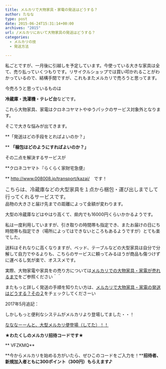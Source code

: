 ```yaml
---
title: メルカリで大物家具・家電の発送はどうする？
author: たなな
type: post
date: 2015-06-24T15:31:14+00:00
archives: "2015"
url: /メルカリにおいて大物家具の発送はどうする？
categories:
  - メルカリの技
  - 発送方法

---
```

私ごとですが、一月後に引越しを予定しています。今使っている大きな家具は全て、売り払っていくつもりです。リサイクルショップでは買い叩かれることがわかっているので、結構手間ですが、これもまたメルカリで売ろうと思ってます。

今売ろうと思っているものは
   
**冷蔵庫・洗濯機・テレビ台**などです。
   
これら大物家具、家電はクロネコヤマトやゆうパックのサービス対象外となります。
   
そこで大きな悩みが出てきます。

**「発送はどの手段をとればよいのか？」
   
** **「梱包はどのようにすればよいのか？」**

その二点を解決するサービスが
   
**クロネコヤマト『らくらく家財宅急便』　
   
** <a href="http://www.008008.jp/transport/kazai/" target="_blank" rel="noopener noreferrer">http://www.008008.jp/transport/kazai/</a>　です！

<span style="color: #2b2b2b; font-size: 16px; line-height: 1.5;">こちらは、冷蔵庫などの大型家具を１点から梱包・運び出しまでして行ってくれるサービスです。<br /> </span>品物の大きさと届け先までの距離によって金額が変わります。
   
大型の冷蔵庫などはやはり高くて、県内でも16000円くらいかかるようです。

私は一度利用していますが、引き取りの時間帯も指定でき、またお届けの日にち時間帯も指定でき（場所によってはできないところもあるようですが）とても楽でした。
   
送料はそれなりに高くなりますが、ベッド、テーブルなどの大型家具は自分で分解して自力でやるよりも、こちらのサービスに頼ってみるほうが商品も傷つけずに運べるし気が楽で、オススメです。

実際、大物家電や家具をの売り方については<a href="http://www.xqxq.info/メルカリでの大物家具・家電が売れるまで" target="_blank" rel="noopener noreferrer">メルカリでの大物家具・家電が売れるまで</a>をご参照ください＾＾

またもっと詳しく発送の手順を知りたい方は、<a href="http://www.xqxq.info/メルカリで大物家具・家電の発送はどうする？そ" target="_blank" rel="noopener noreferrer">メルカリで大物家具・家電の発送はどうする？その２</a>をチェックしてくださーい

2017年5月追記：

しかしもっと便利なシステムがメルカリより登場してました・・！

<a href="http://www.xqxq.info/%e3%81%aa%e3%81%aa%e3%81%aa%e3%83%bc%e3%83%bc%e3%82%93%e3%81%a8%e3%80%81%e5%a4%a7%e5%9e%8b%e3%83%a1%e3%83%ab%e3%82%ab%e3%83%aa%e4%be%bf%e7%99%bb%e5%a0%b4%ef%bc%88%e3%81%97%e3%81%a6%e3%81%9f%ef%bc%89" target="_blank" rel="noopener noreferrer">なななーーんと、大型メルカリ便登場（してた）！！</a>

**★わたくしのメルカリ招待コードです★**

** VFZKMQ**

**今からメルカリを始める方がいたら、ぜひこのコードをご入力を！****招待者、新規加入者ともに300ポイント（300円）もらえます♪**

&nbsp;